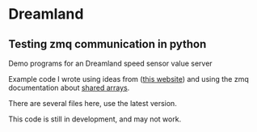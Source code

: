 Dreamland
=========
## Testing zmq communication in python

Demo programs for an Dreamland speed sensor value server

Example code I wrote using ideas from ([this website](http://eli.thegreenplace.net/2012/01/04/shared-counter-with-pythons-multiprocessing)) and using the zmq documentation about [shared arrays](https://docs.python.org/3/library/multiprocessing.html#multiprocessing.Array).

There are several files here, use the latest version.

This code is still in development, and may not work.
